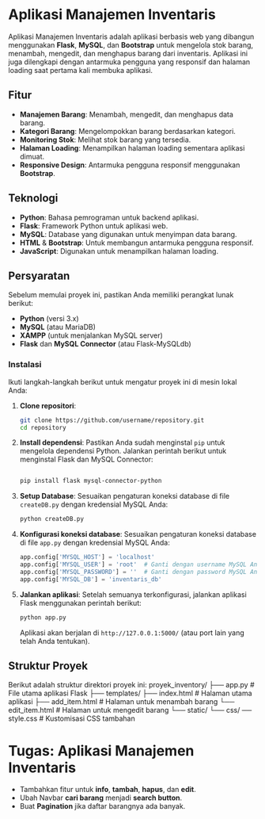 # Aplikasi Manajemen Inventaris

Aplikasi Manajemen Inventaris adalah aplikasi berbasis web yang dibangun menggunakan **Flask**, **MySQL**, dan **Bootstrap** untuk mengelola stok barang, menambah, mengedit, dan menghapus barang dari inventaris. Aplikasi ini juga dilengkapi dengan antarmuka pengguna yang responsif dan halaman loading saat pertama kali membuka aplikasi.

## Fitur
- **Manajemen Barang**: Menambah, mengedit, dan menghapus data barang.
- **Kategori Barang**: Mengelompokkan barang berdasarkan kategori.
- **Monitoring Stok**: Melihat stok barang yang tersedia.
- **Halaman Loading**: Menampilkan halaman loading sementara aplikasi dimuat.
- **Responsive Design**: Antarmuka pengguna responsif menggunakan **Bootstrap**.

## Teknologi
- **Python**: Bahasa pemrograman untuk backend aplikasi.
- **Flask**: Framework Python untuk aplikasi web.
- **MySQL**: Database yang digunakan untuk menyimpan data barang.
- **HTML** & **Bootstrap**: Untuk membangun antarmuka pengguna responsif.
- **JavaScript**: Digunakan untuk menampilkan halaman loading.

## Persyaratan
Sebelum memulai proyek ini, pastikan Anda memiliki perangkat lunak berikut:
- **Python** (versi 3.x)
- **MySQL** (atau MariaDB)
- **XAMPP** (untuk menjalankan MySQL server)
- **Flask** dan **MySQL Connector** (atau Flask-MySQLdb)

### Instalasi
Ikuti langkah-langkah berikut untuk mengatur proyek ini di mesin lokal Anda:

1. **Clone repositori**:
    ```bash
    git clone https://github.com/username/repository.git
    cd repository
    ```

2. **Install dependensi**:
    Pastikan Anda sudah menginstal `pip` untuk mengelola dependensi Python. Jalankan perintah berikut untuk menginstal Flask dan MySQL Connector:
    ```bash

    pip install flask mysql-connector-python
    ```

3. **Setup Database**:
Sesuaikan pengaturan koneksi database di file `createDB.py` dengan kredensial MySQL Anda:
    ```bash
    python createDB.py
    ```

4. **Konfigurasi koneksi database**:
    Sesuaikan pengaturan koneksi database di file `app.py` dengan kredensial MySQL Anda:
    ```python
    app.config['MYSQL_HOST'] = 'localhost'
    app.config['MYSQL_USER'] = 'root'  # Ganti dengan username MySQL Anda
    app.config['MYSQL_PASSWORD'] = ''  # Ganti dengan password MySQL Anda
    app.config['MYSQL_DB'] = 'inventaris_db'
    ```

5. **Jalankan aplikasi**:
    Setelah semuanya terkonfigurasi, jalankan aplikasi Flask menggunakan perintah berikut:
    ```bash
    python app.py
    ```

    Aplikasi akan berjalan di `http://127.0.0.1:5000/` (atau port lain yang telah Anda tentukan).

## Struktur Proyek
Berikut adalah struktur direktori proyek ini:
proyek_inventory/ 
├── app.py # File utama aplikasi Flask 
├── templates/ 
    ├── index.html # Halaman utama aplikasi
    ├── add_item.html # Halaman untuk menambah barang
    └── edit_item.html # Halaman untuk mengedit barang 
└── static/ 
    └── css/ 
            ── style.css # Kustomisasi CSS tambahan

# Tugas: Aplikasi Manajemen Inventaris
- Tambahkan fitur untuk **info**, **tambah**, **hapus**, dan **edit**.
- Ubah Navbar **cari barang** menjadi **search button**.
- Buat **Pagination** jika daftar barangnya ada banyak.